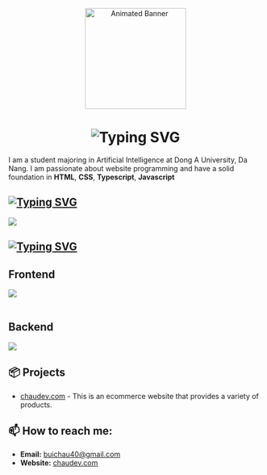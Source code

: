 <p align="center">
  <img src="https://res.cloudinary.com/doguzyfn7/image/upload/v1714469400/avaaa_zhrws3.jpg" height="200" alt="Animated Banner"/>
</p>

<h1 align="center">
  <img src="https://readme-typing-svg.demolab.com?font=Fira+Code&size=31&pause=1000&color=F70303&background=39FFF000&random=false&width=435&lines=Hi+there%2C+I'm+Chou+%F0%9F%91%8B;I'm+a+Website+Development+Engineer%F0%9F%91%8B" alt="Typing SVG" />
</h1>

I am a student majoring in Artificial Intelligence at Dong A University, Da Nang. I am passionate about website programming and have a solid foundation in **HTML**, **CSS**, **Typescript**, **Javascript**

## [![Typing SVG](https://readme-typing-svg.demolab.com?font=Fira+Code&weight=600&size=22&duration=2&pause=1000&color=29F723&background=39FFF000&random=false&width=435&lines=%F0%9F%9A%80++Programming+languages)](https://git.io/typing-svg)

<img src="https://skillicons.dev/icons?i=js,ts,py," /><br>

## [![Typing SVG](https://readme-typing-svg.demolab.com?font=Fira+Code&weight=600&size=22&duration=2&pause=1000&color=F714DF&background=39FFF000&random=false&width=435&lines=%E2%98%98%EF%B8%8F+Frameworks%2F+Platforms)](https://git.io/typing-svg)

## Frontend

<img src="https://skillicons.dev/icons?i=react,next,redux,sass,mui,bootstrap,jquery,tailwindcss" /><br> <br>

## Backend

<img src="https://skillicons.dev/icons?i=nest,graphql,nodejs,express," /><br>

## 📦 Projects

- [chaudev.com](http://chaudev.com) - This is an ecommerce website that provides a variety of products.

## 📫 How to reach me:

- **Email:** [buichau40@gmail.com](mailto:buichau40@gmail.com)
- **Website:** [chaudev.com](http://chaudev.com)


